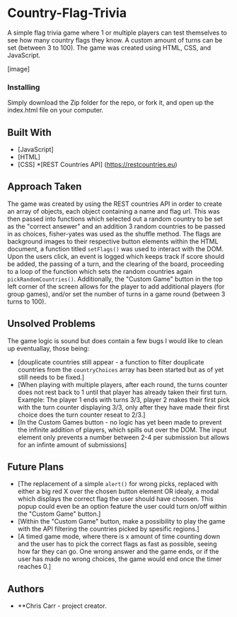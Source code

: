 # Country-Flag-Trivia

A simple flag trivia game where 1 or multiple players can test themselves to see how many country flags they know. A custom amount of turns can be set (between 3 to 100). The game was created using HTML, CSS, and JavaScript.

[image]


### Installing

Simply download the Zip folder for the repo, or fork it, and open up the index.html file on your computer.


## Built With

* [JavaScript]
* [HTML]
* [CSS]
*[REST Countries API] (https://restcountries.eu)

## Approach Taken

The game was created by using the REST countries API in order to create an array of objects, each object containing a name and flag url. This was then passed into functions which selected out a random country to be set as the "correct ansewer" and an addition 3 random countries to be passed in as choices, fisher-yates was used as the shuffle method. The flags are background images to their respective button elements within the HTML document, a function titled ```setFlags()``` was used to interact with the DOM. Upon the users click, an event is logged which keeps track if score should be added, the passing of a turn, and the clearing of the board, proceeding to a loop of the function which sets the random countries again ```pickRandomCountries()```. Additionally, the "Custom Game" button in the top left corner of the screen allows for the player to add additional players (for group games), and/or set the number of turns in a game round (between 3 turns to 100). 


## Unsolved Problems

The game logic is sound but does contain a few bugs I would like to clean up eventuallay, those being:
* [douplicate countries still appear - a function to filter douplicate countries from the ```countryChoices``` array has been started but as of yet still needs to be fixed.]
* [When playing with multiple players, after each round, the turns counter does not rest back to 1 until that player has already taken their first turn. Example: The player 1 ends with turns 3/3, player 2 makes their first pick with the turn counter displaying 3/3, only after they have made their first choice does the turn counter reseat to 2/3.]
* [In the Custom Games button - no logic has yet been made to prevent the infinite addition of players, which spills out over the DOM. The input element only prevents a number between 2-4 per submission but allows for an infinte amount of submissions]

## Future Plans

* [The replacement of a simple ```alert()``` for wrong picks, replaced with either a big red X over the chosen button element OR idealy, a modal which displays the correct flag the user should have choosen. This popup could even be an option feature the user could turn on/off within the "Custom Game" button.]
* [Within the "Custom Game" button, make a possibility to play the game with the API filtering the countries picked by spesific regions.]
* [A timed game mode, where there is x amount of time counting down and the user has to pick the correct flags as fast as possible, seeing how far they can go. One wrong answer and the game ends, or if the user has made no wrong choices, the game would end once the timer reaches 0.]

## Authors

* **Chris Carr - project creator.
